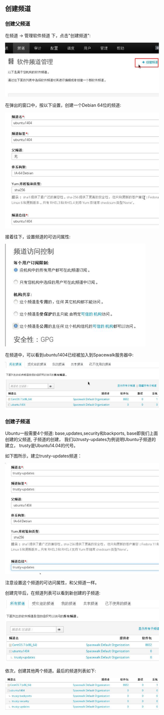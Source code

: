 ## 创建频道
### 创建父频道
在频道 -> 管理软件频道 下，点击"创建频道":    

![/images/2015_09_15_18_05_20_668x235.jpg](/images/2015_09_15_18_05_20_668x235.jpg)    

在弹出的窗口中，按以下设置，创建一个Debian 64位的频道:    

![/images/2015_09_15_18_07_30_612x462.jpg](/images/2015_09_15_18_07_30_612x462.jpg)    

接着往下，设置频道的可访问属性:    

![/images/2015_09_15_18_09_29_461x336.jpg](/images/2015_09_15_18_09_29_461x336.jpg)    

在频道中，可以看到ubuntu1404已经被加入到Spacewalk服务器中:     

![/images/2015_09_15_18_10_51_791x245.jpg](/images/2015_09_15_18_10_51_791x245.jpg)    

### 创建子频道
Ubuntu一般需要4个频道: base,updates,security和backports, base即我们上面创建的父频道, 
子频道的创建， 我们以trusty-updates为例说明Ubuntu子频道的建立， trusty是Ubuntu14.04的代号。   

如下图所示，建立trusty-updates频道：    

![/images/2015_09_15_18_50_27_641x463.jpg](/images/2015_09_15_18_50_27_641x463.jpg)    

注意设置这个频道的可访问属性，和父频道一样。   

创建完毕后，在频道列表可以看到新创建的子频道:    

![/images/2015_09_15_18_52_34_667x270.jpg](/images/2015_09_15_18_52_34_667x270.jpg)   
      
依次，创建其他两个频道。最后的频道列表如下:    

![/images/2015_09_15_18_55_06_786x169.jpg](/images/2015_09_15_18_55_06_786x169.jpg)         
